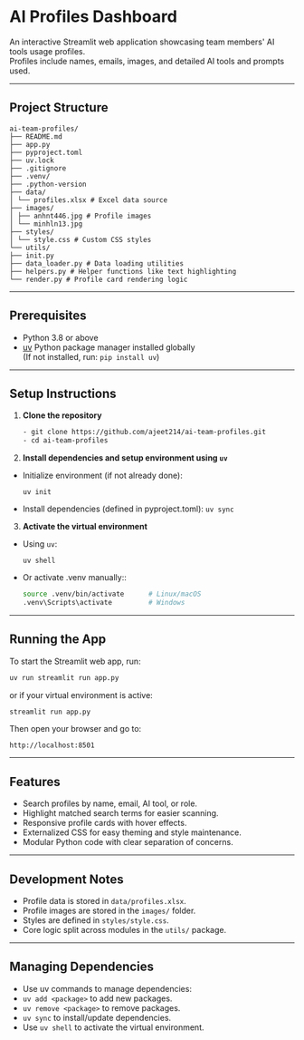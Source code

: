 # AI Profiles Dashboard

An interactive Streamlit web application showcasing team members' AI tools usage profiles.  
Profiles include names, emails, images, and detailed AI tools and prompts used.

---
## Project Structure
```commandline
ai-team-profiles/
├── README.md
├── app.py
├── pyproject.toml
├── uv.lock
├── .gitignore
├── .venv/
├── .python-version
├── data/
│ └── profiles.xlsx # Excel data source
├── images/
│ ├── anhnt446.jpg # Profile images
│ └── minhln13.jpg
├── styles/
│ └── style.css # Custom CSS styles
└── utils/
├── init.py
├── data_loader.py # Data loading utilities
├── helpers.py # Helper functions like text highlighting
└── render.py # Profile card rendering logic
```


---

## Prerequisites

- Python 3.8 or above
- [uv](https://pypi.org/project/uv/) Python package manager installed globally  
  (If not installed, run: `pip install uv`)

---

## Setup Instructions

1. **Clone the repository**

   ```bash
   - git clone https://github.com/ajeet214/ai-team-profiles.git
   - cd ai-team-profiles

2. **Install dependencies and setup environment using `uv`**

- Initialize environment (if not already done):

  ```uv init```
- Install dependencies (defined in pyproject.toml):
  ```uv sync```

3. **Activate the virtual environment**

- Using `uv`:

  ```uv shell```
- Or activate .venv manually::
  ```bash
  source .venv/bin/activate      # Linux/macOS
  .venv\Scripts\activate         # Windows
  ```
---
## Running the App
To start the Streamlit web app, run:
```bash
uv run streamlit run app.py
```
or if your virtual environment is active:
```bash
streamlit run app.py
```
Then open your browser and go to:
```commandline
http://localhost:8501
```
---
## Features
- Search profiles by name, email, AI tool, or role.
- Highlight matched search terms for easier scanning.
- Responsive profile cards with hover effects.
- Externalized CSS for easy theming and style maintenance.
- Modular Python code with clear separation of concerns.
---
## Development Notes
- Profile data is stored in `data/profiles.xlsx`.
- Profile images are stored in the `images/` folder.
- Styles are defined in `styles/style.css`.
- Core logic split across modules in the `utils/` package.
---
## Managing Dependencies
- Use uv commands to manage dependencies:
- `uv add <package>` to add new packages.
- `uv remove <package>` to remove packages.
- `uv sync` to install/update dependencies.
- Use `uv shell` to activate the virtual environment.